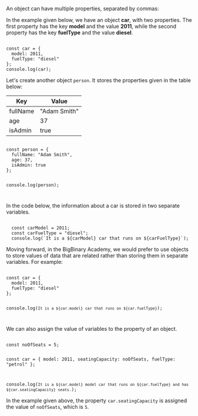 An object can have multiple properties,
separated by commas:

In the example given below,
we have an object **car**,
with two properties.
The first property has the key **model**
and the value **2011**,
while the second property has the key
**fuelType** and
the value **diesel**.

<codeblock language="javascript" type="lesson">
<code>
const car = {
  model: 2011,
  fuelType: "diesel"
};
console.log(car);
</code>
</codeblock>

Let's create another object `person`.
It stores the properties given in the table below:

| Key      | Value        |
| -------- | ------------ |
| fullName | "Adam Smith" |
| age      | 37           |
| isAdmin  | true         |

<codeblock language="javascript" type="lesson">
<code>
const person = {
  fullName: "Adam Smith",
  age: 37,
  isAdmin: true
};

console.log(person);

</code>
</codeblock>

In the code below, the information
about a car is stored in two
separate variables.

<codeblock language="javascript" type="lesson">
<code>
  const carModel = 2011;
  const carFuelType = "diesel";
  console.log(`It is a ${carModel} car that runs on ${carFuelType}`);
</code>
</codeblock>

Moving forward, in the BigBinary Academy,
we would prefer to use
objects to store values of
data that are related
rather than
storing them in separate variables.
For example:

<codeblock language="javascript" type="lesson">
<code>
const car = {
  model: 2011,
  fuelType: "diesel"
};

console.log(`It is a ${car.model} car that runs on ${car.fuelType}`);

</code>
</codeblock>

We can also assign the value of variables
to the property of an object.

<codeblock language="javascript" type="lesson">
<code>
const noOfSeats = 5;

const car = {
  model: 2011,
  seatingCapacity: noOfSeats,
  fuelType: "petrol"
};

console.log(`It is a ${car.model} model car that runs on ${car.fuelType} and has ${car.seatingCapacity} seats.`);
</code>
</codeblock>

In the example given above, the property `car.seatingCapacity` is assigned the value of `noOfSeats`, which is `5`.
